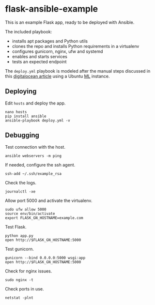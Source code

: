 # flask-ansible-example

This is an example Flask app, ready to be deployed with Ansible.

The included playbook:
- installs apt packages and Python utils
- clones the repo and installs Python requirements in a virtualenv
- configures gunicorn, nginx, ufw and systemd
- enables and starts services
- tests an expected endpoint

The `deploy.yml` playbook is modeled after the manual steps discussed in this [digitalocean article](https://www.digitalocean.com/community/tutorials/how-to-serve-flask-applications-with-gunicorn-and-nginx-on-ubuntu-16-04) using a Ubuntu [ML](https://www.digitalocean.com/community/tutorials/how-to-use-the-machine-learning-one-click-install-image-on-digitalocean) instance.

## Deploying

Edit `hosts` and deploy the app.
```
nano hosts
pip install ansible
ansible-playbook deploy.yml -v
```

## Debugging

Test connection with the host.
```
ansible webservers -m ping
```

If needed, configure the ssh agent.
```
ssh-add ~/.ssh/example_rsa
```

Check the logs.
```
journalctl -xe
```

Allow port 5000 and activate the virtualenv.
```
sudo ufw allow 5000
source env/bin/activate
export FLASK_GN_HOSTNAME=example.com
```

Test Flask.
```
python app.py
open http://$FLASK_GN_HOSTNAME:5000
```

Test gunicorn.
```
gunicorn --bind 0.0.0.0:5000 wsgi:app
open http://$FLASK_GN_HOSTNAME:5000
```

Check for nginx issues.
```
sudo nginx -t
```

Check ports in use.
```
netstat -plnt
```

